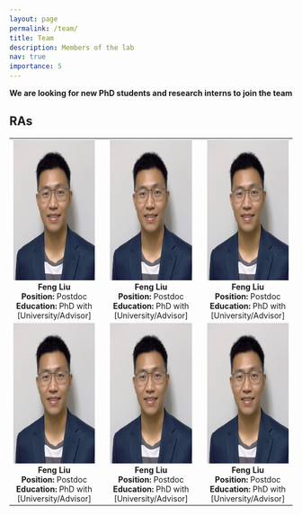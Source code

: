 ```yaml
---
layout: page
permalink: /team/
title: Team
description: Members of the lab
nav: true
importance: 5
---
```


 **We are  looking for new PhD students and research interns to join the team**

## RAs

<table style="margin-left: auto; margin-right: auto;">
  <tr>
    <td valign="top" align="center" style="padding-right: 20px;">
      <img src="../assets/img/my_pic.jpg" alt="Feng Liu Portrait" style="height:250px;"><br>
      <strong>Feng Liu</strong><br>
      <strong>Position:</strong> Postdoc<br>
      <strong>Education:</strong> PhD with [University/Advisor]<br>
    </td>
    <td valign="top" align="center" style="padding-right: 20px;">
      <img src="../assets/img/my_pic.jpg" alt="Feng Liu Portrait" style="height:250px;"><br>
      <strong>Feng Liu</strong><br>
      <strong>Position:</strong> Postdoc<br>
      <strong>Education:</strong> PhD with [University/Advisor]<br>
    </td>
    <td valign="top" align="center">
      <img src="../assets/img/my_pic.jpg" alt="Feng Liu Portrait" style="height:250px;"><br>
      <strong>Feng Liu</strong><br>
      <strong>Position:</strong> Postdoc<br>
      <strong>Education:</strong> PhD with [University/Advisor]<br>
    </td>
  </tr>
  <tr>
    <td valign="top" align="center" style="padding-right: 20px;">
      <img src="../assets/img/my_pic.jpg" alt="Feng Liu Portrait" style="height:250px;"><br>
      <strong>Feng Liu</strong><br>
      <strong>Position:</strong> Postdoc<br>
      <strong>Education:</strong> PhD with [University/Advisor]<br>
    </td>
    <td valign="top" align="center" style="padding-right: 20px;">
      <img src="../assets/img/my_pic.jpg" alt="Feng Liu Portrait" style="height:250px;"><br>
      <strong>Feng Liu</strong><br>
      <strong>Position:</strong> Postdoc<br>
      <strong>Education:</strong> PhD with [University/Advisor]<br>
    </td>
    <td valign="top" align="center">
      <img src="../assets/img/my_pic.jpg" alt="Feng Liu Portrait" style="height:250px;"><br>
      <strong>Feng Liu</strong><br>
      <strong>Position:</strong> Postdoc<br>
      <strong>Education:</strong> PhD with [University/Advisor]<br>
    </td>
  </tr>
</table>

